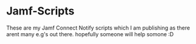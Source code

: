 # Jamf-Scripts
These are my Jamf Connect Notify scripts which I am publishing as there arent many e.g's out there. hopefully someone will help somone :D 
